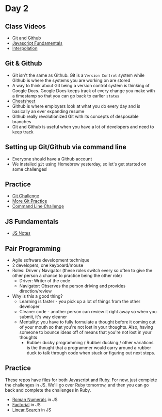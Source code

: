 Day 2
=====================
Class Videos
------------
* [Git and Github](https://vimeo.com/321543564)
* [Javascript Fundamentals](https://vimeo.com/321562784)
* [Interpolation](https://vimeo.com/321851843)


Git & Github
-----------------
* Git isn't the same as Github. Git is a `Version Control` system while Github is where the systems you are working on are stored
* A way to think about Git being a version control system is thinking of Google Docs. Google Docs keeps track of every change you make with a timestamp so that you can go back to earlier `states`
* [Cheatsheet](https://education.github.com/git-cheat-sheet-education.pdf)
* Github is where employers look at what you do every day and is basically an ever expanding resume
* Github really revolutionized Git with its concepts of desposable branches
* Git and Github is useful when you have a lot of developers and need to keep track 

Setting up Git/Github via command line
-------------------------------------------
* Everyone should have a Github account
* We installed `git` using Homebrew yesterday, so let's get started on some challenges!

Practice
-----------------------
* [Git Challenge](https://github.com/CodePlatoon/git-challenge)
* [More Git Practice](http://learngitbranching.js.org/)
* [Command Line Challenge](https://github.com/CodePlatoon/command-line)

JS Fundamentals
---------------
* [JS Notes](/week-01/JSFundamentalsDay1.pdf)

Pair Programming
---------------------
* Agile software development technique
* 2 developers, one keyboard/mouse
* Roles: Driver / Navigator (these roles switch every so often to give the other person a chance to practice being the other role)
	* Driver: Writer of the code
	* Navigator: Observes the person driving and provides direction/review
* Why is this a good thing?
	* Learning is faster - you pick up a lot of things from the other developer
	* Cleaner code - another person can review it right away so when you submit, it's way cleaner
	* Mentality: you have to fully formulate a thought before it coming out of your mouth so that you're not lost in your thoughts. Also, having someone to bounce ideas off of means that you're not lost in your thoughts
		* Rubber ducky programming / Rubber ducking / other variations is the thought that a programmer would carry around a rubber duck to talk through code when stuck or figuring out next steps.


Practice
--------
These repos have files for both Javascript and Ruby. For now, just complete the challenges in JS. We'll go over Ruby tomorrow, and then you can go back and complete the challenges in Ruby. 
* [Roman Numerals](https://github.com/CodePlatoon/roman-numerals) in JS
* [Factorial](https://github.com/CodePlatoon/factorial) in JS
* [Linear Search](https://github.com/CodePlatoon/linear-search) in JS
